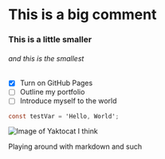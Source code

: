 # This is a big comment
### This is a little smaller
###### and this is the smallest

- [X] Turn on GitHub Pages
- [ ] Outline my portfolio
- [ ] Introduce myself to the world

``` C#
const testVar = 'Hello, World';
```

![Image of Yaktocat I think](https://octodex.github.com/images/yaktocat.png)

Playing around with markdown and such
